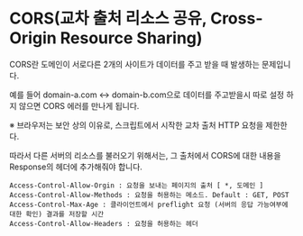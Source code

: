# CORS(교차 출처 리소스 공유, Cross-Origin Resource Sharing)

CORS란 도메인이 서로다른 2개의 사이트가 데이터를 주고 받을 때 발생하는 문제입니다.

예를 들어 domain-a.com ↔ domain-b.com으로 데이터를 주고받을시 따로 설정 하지 않으면 CORS 에러를 만나게 됩니다.

※ 브라우저는 보안 상의 이유로, 스크립트에서 시작한 교차 출처 HTTP 요청을 제한한다.

따라서 다른 서버의 리소스를 불러오기 위해서는, 그 출처에서 CORS에 대한 내용을 Response의 헤더에 추가해줘야 합니다.

````
Access-Control-Allow-Orgin : 요청을 보내는 페이지의 출처 [ *, 도메인 ]
Access-Control-Allow-Methods : 요청을 허용하는 메소드. Default : GET, POST
Access-Control-Max-Age : 클라이언트에서 preflight 요청 (서버의 응답 가능여부에 대한 확인) 결과를 저장할 시간
Access-Control-Allow-Headers : 요청을 허용하는 헤더
````